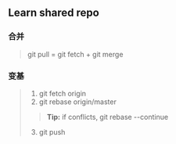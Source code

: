 ## Learn shared repo

### 合并

> git pull = git fetch + git merge

### 变基
	
> 1. git fetch origin
> 2. git rebase origin/master
> > **Tip:** if conflicts, git rebase --continue
> 3. git push


